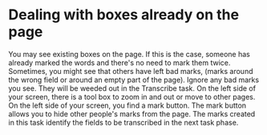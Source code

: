 # Dealing with boxes already on the page
You may see existing boxes on the page. If this is the case, someone has already marked the words and there's no need to mark them twice. Sometimes, you might see that others have left bad marks, (marks around the wrong field or around an empty part of the page). Ignore any bad marks you see. They will be weeded out in the Transcribe task.
On the left side of your screen, there is a tool box to zoom in and out or move to other pages. On the left side of your screen, you find a mark button. The mark button allows you to hide other people's marks from the page. The marks created in this task identify the fields to be transcribed in the next task phase.
